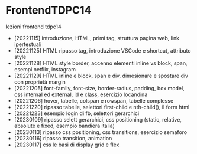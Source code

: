 # FrontendTDPC14
lezioni frontend tdpc14

- [20221115]  introduzione, HTML, primi tag, struttura pagina web, link ipertestuali
- [20221125]  HTML ripasso tag, introduzione VSCode e shortcut, attributo style
- [20221128]  HTML style border, accenno elementi inline vs block, span, esempi netflix, instagram
- [20221129]  HTML inline e block, span e div, dimesionare e spostare div con proprietà margin
- [20221205]  font-family, font-size, border-radius, padding, box model, css internal ed external, id e class, esercizio locandina
- [20221206] hover, tabelle, colspan e rowspan, tabelle complesse
- [20221220] ripasso tabelle, selettori first-child e nth-child(), il form html
- [20221223] esempio login di fb, selettori gerarchici
- [20230109] ripasso selett gerarchici, css positioning (static, relative, absolute e fixed, esempio bandiera italia)
- [20230113] ripasso css positioning, css transitions, esercizio semaforo
- [20230116] ripasso transition, animation
- [20230117] css le basi di display grid e flex